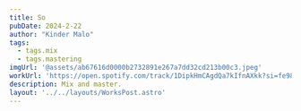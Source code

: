 ```yaml
---
title: So
pubDate: 2024-2-22
author: "Kinder Malo"
tags:
  - tags.mix
  - tags.mastering
imgUrl: '@assets/ab67616d0000b2732891e267a7dd32cd213b00c3.jpeg'
workUrl: 'https://open.spotify.com/track/1DipkHmCAgdQa7kIfnAXkk?si=fe986174eaef4739'
description: Mix and master.
layout: '../../layouts/WorksPost.astro'
---
```

